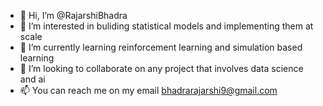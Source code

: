 - 👋 Hi, I’m @RajarshiBhadra
- 👀 I’m interested in buliding statistical models and implementing them at scale
- 🌱 I’m currently learning reinforcement learning and simulation based learning
- 💞️ I’m looking to collaborate on any project that involves data science and ai
- 📫 You can reach me on my email bhadrarajarshi9@gmail.com

<!---
RajarshiBhadra/RajarshiBhadra is a ✨ special ✨ repository because its `README.md` (this file) appears on your GitHub profile.
You can click the Preview link to take a look at your changes.
--->
